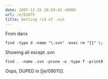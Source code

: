 ```yaml
---
date: 2007-12-26 20:59:43 +0000
url: /e/01075
title: Getting rid of .svn
---
```


From darix

	find -type d -name "\.svn" -exec rm "{}" \;
Showing all except .svn

	find . -name .svn -prune -o -type f -print0

Oops, DUPED in [[e/09011]].
